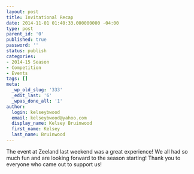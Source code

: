 ```yaml
---
layout: post
title: Invitational Recap
date: 2014-11-01 01:40:33.000000000 -04:00
type: post
parent_id: '0'
published: true
password: ''
status: publish
categories:
- 2014-15 Season
- Competition
- Events
tags: []
meta:
  _wp_old_slug: '333'
  _edit_last: '6'
  _wpas_done_all: '1'
author:
  login: kelseybwood
  email: kelseybwood@yahoo.com
  display_name: Kelsey Bruinwood
  first_name: Kelsey
  last_name: Bruinwood
---
```

<p>The event at Zeeland last weekend was a great experience! We all had so much fun and are looking forward to the season starting! Thank you to everyone who came out to support us!</p>
